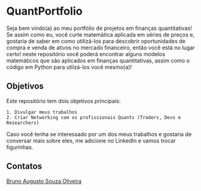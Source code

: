 # QuantPortfolio


Seja bem vindo(a) ao meu portfólio de projetos em finanças quantitativas! Se assim como eu, você curte matemática aplicada em séries de preços e, gostaria de saber em como utilizá-los para descobrir oportunidades de compra e venda de ativos no mercado financeiro, então você está no lugar certo! neste repositório você poderá encontrar alguns modelos matemáticos que são aplicados em finanças quantitativas, assim como o código em Python para utlizá-los você mesmo(a)!


## Objetivos
Este repositório tem dois objetivos principais:

    1. Divulgar meus trabalhos
    2. Criar Networking com os profissionais Quants (Traders, Devs e Researchers)


Caso você tenha se interessado por um dos meus trabalhos e gostaria de conversar mais sobre eles, me adicione no LinkedIn e vamos trocar figurinhas.

## Contatos

[Bruno Augusto Souza Oliveira](https://www.linkedin.com/in/brunoaugustosouza/)